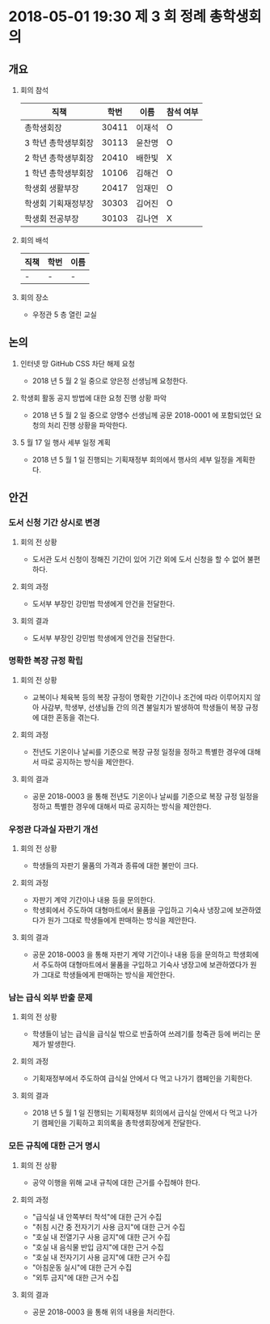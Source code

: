 # 2018-05-01 19:30 제 3 회 정례 총학생회의

## 개요

1.  회의 참석

    | 직책                | 학번  | 이름   | 참석 여부 |
    | ------------------- | ----- | ------ | --------- |
    | 총학생회장          | 30411 | 이재석 | O         |
    | 3 학년 총학생부회장 | 30113 | 윤찬명 | O         |
    | 2 학년 총학생부회장 | 20410 | 배한빛 | X         |
    | 1 학년 총학생부회장 | 10106 | 김해건 | O         |
    | 학생회 생활부장     | 20417 | 임재민 | O         |
    | 학생회 기획재정부장 | 30303 | 김어진 | O         |
    | 학생회 전공부장     | 30103 | 김나연 | X         |

1.  회의 배석

    | 직책 | 학번 | 이름 |
    | ---- | ---- | ---- |
    | -    | -    | -    |

1.  회의 장소

    -   우정관 5 층 열린 교실

## 논의

1.  인터넷 망 GitHub CSS 차단 해제 요청

    -   2018 년 5 월 2 일 중으로 양은정 선생님께 요청한다.

1.  학생회 활동 공지 방법에 대한 요청 진행 상황 파악

    -   2018 년 5 월 2 일 중으로 양명수 선생님께 공문 2018-0001 에 포함되었던 요청의 처리 진행 상황을 파악한다.

1.  5 월 17 일 행사 세부 일정 계획

    -   2018 년 5 월 1 일 진행되는 기획재정부 회의에서 행사의 세부 일정을 계획한다.

## 안건

### 도서 신청 기간 상시로 변경

1.  회의 전 상황

    -   도서관 도서 신청이 정해진 기간이 있어 기간 외에 도서 신청을 할 수 없어 불편하다.

1.  회의 과정

    -   도서부 부장인 강민범 학생에게 안건을 전달한다.

1.  회의 결과

    -   도서부 부장인 강민범 학생에게 안건을 전달한다.

### 명확한 복장 규정 확립

1.  회의 전 상황

    -   교복이나 체육복 등의 복장 규정이 명확한 기간이나 조건에 따라 이루어지지 않아 사감부, 학생부, 선생님들 간의 의견 불일치가 발생하여 학생들이 복장 규정에 대한 혼동을 겪는다.

1.  회의 과정

    -   전년도 기온이나 날씨를 기준으로 복장 규정 일정을 정하고 특별한 경우에 대해서 따로 공지하는 방식을 제안한다.

1.  회의 결과

    -   공문 2018-0003 을 통해 전년도 기온이나 날씨를 기준으로 복장 규정 일정을 정하고 특별한 경우에 대해서 따로 공지하는 방식을 제안한다.

### 우정관 다과실 자판기 개선

1.  회의 전 상황

    -   학생들의 자판기 물품의 가격과 종류에 대한 불만이 크다.

1.  회의 과정

    -   자판기 계약 기간이나 내용 등을 문의한다.
    -   학생회에서 주도하여 대형마트에서 물품을 구입하고 기숙사 냉장고에 보관하였다가 원가 그대로 학생들에게 판매하는 방식을 제안한다.

1.  회의 결과

    -   공문 2018-0003 을 통해 자판기 계약 기간이나 내용 등을 문의하고 학생회에서 주도하여 대형마트에서 물품을 구입하고 기숙사 냉장고에 보관하였다가 원가 그대로 학생들에게 판매하는 방식을 제안한다.

### 남는 급식 외부 반출 문제

1.  회의 전 상황

    -   학생들이 남는 급식을 급식실 밖으로 반출하여 쓰레기를 청죽관 등에 버리는 문제가 발생한다.

1.  회의 과정

    -   기획재정부에서 주도하여 급식실 안에서 다 먹고 나가기 캠페인을 기획한다.

1.  회의 결과

    -   2018 년 5 월 1 일 진행되는 기획재정부 회의에서 급식실 안에서 다 먹고 나가기 캠페인을 기획하고 회의록을 총학생회장에게 전달한다.

### 모든 규칙에 대한 근거 명시

1.  회의 전 상황

    -   공약 이행을 위해 교내 규칙에 대한 근거를 수집해야 한다.

1.  회의 과정

    -   "급식실 내 안쪽부터 착석"에 대한 근거 수집
    -   "취침 시간 중 전자기기 사용 금지"에 대한 근거 수집
    -   "호실 내 전열기구 사용 금지"에 대한 근거 수집
    -   "호실 내 음식물 반입 금지"에 대한 근거 수집
    -   "호실 내 전자기기 사용 금지"에 대한 근거 수집
    -   "아침운동 실시"에 대한 근거 수집
    -   "외투 금지"에 대한 근거 수집

1.  회의 결과

    -   공문 2018-0003 을 통해 위의 내용을 처리한다.
